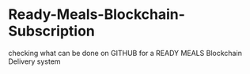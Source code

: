# Ready-Meals-Blockchain-Subscription
checking what can be done on GITHUB for a READY MEALS Blockchain Delivery system
